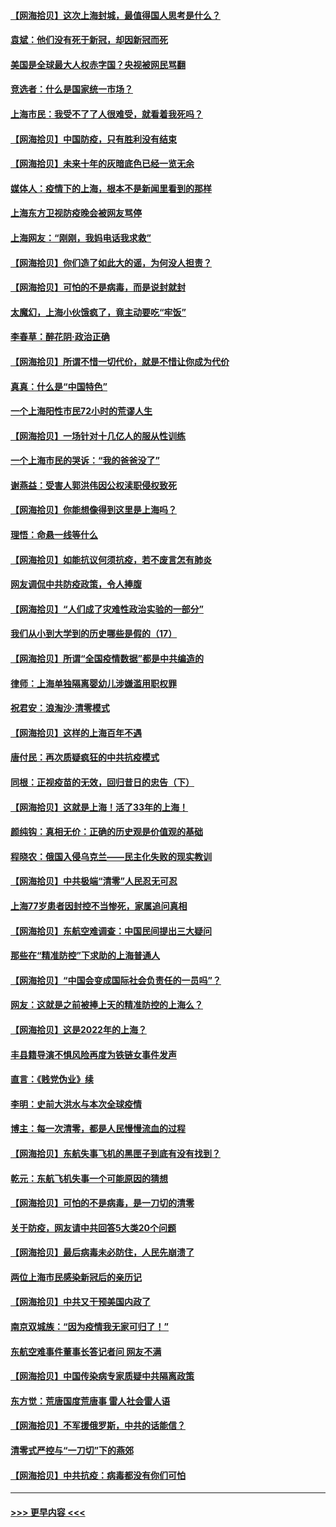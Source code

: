 #### [【网海拾贝】这次上海封城，最值得国人思考是什么？](../pages/nsc993/n13712983.md?t=04170601) 
#### [袁斌：他们没有死于新冠，却因新冠而死](../pages/nsc993/n13712971.md?t=04170601) 
#### [美国是全球最大人权赤字国？央视被网民骂翻](../pages/nsc993/n13712475.md?t=04170601) 
#### [竞选者：什么是国家统一市场？](../pages/nsc993/n13712470.md?t=04170601) 
#### [上海市民：我受不了了人很难受，就看着我死吗？](../pages/nsc993/n13712354.md?t=04170601) 
#### [【网海拾贝】中国防疫，只有胜利没有结束](../pages/nsc993/n13712343.md?t=04170601) 
#### [【网海拾贝】未来十年的灰暗底色已经一览无余](../pages/nsc993/n13711555.md?t=04170601) 
#### [媒体人：疫情下的上海，根本不是新闻里看到的那样](../pages/nsc993/n13711529.md?t=04170601) 
#### [上海东方卫视防疫晚会被网友骂停](../pages/nsc993/n13711504.md?t=04170601) 
#### [上海网友：“刚刚，我妈电话我求救”](../pages/nsc993/n13710629.md?t=04170601) 
#### [【网海拾贝】你们造了如此大的谣，为何没人担责？](../pages/nsc993/n13710606.md?t=04170601) 
#### [【网海拾贝】可怕的不是病毒，而是说封就封](../pages/nsc993/n13709731.md?t=04170601) 
#### [太魔幻，上海小伙饿疯了，竟主动要吃“牢饭”](../pages/nsc993/n13709700.md?t=04170601) 
#### [李春草：醉花阴·政治正确](../pages/nsc993/n13709048.md?t=04170601) 
#### [【网海拾贝】所谓不惜一切代价，就是不惜让你成为代价](../pages/nsc993/n13708201.md?t=04170601) 
#### [真真：什么是“中国特色”](../pages/nsc993/n13708141.md?t=04170601) 
#### [一个上海阳性市民72小时的荒谬人生](../pages/nsc993/n13706620.md?t=04170601) 
#### [【网海拾贝】一场针对十几亿人的服从性训练](../pages/nsc993/n13706555.md?t=04170601) 
#### [一个上海市民的哭诉：“我的爸爸没了”](../pages/nsc993/n13706497.md?t=04170601) 
#### [谢燕益：受害人郭洪伟因公权渎职侵权致死](../pages/nsc993/n13706184.md?t=04170601) 
#### [【网海拾贝】你能想像得到这里是上海吗？](../pages/nsc993/n13704442.md?t=04170601) 
#### [理悟：命悬一线等什么](../pages/nsc993/n13703131.md?t=04170601) 
#### [【网海拾贝】如能抗议何须抗疫，若不废言怎有肺炎](../pages/nsc993/n13701767.md?t=04170601) 
#### [网友调侃中共防疫政策，令人捧腹](../pages/nsc993/n13701561.md?t=04170601) 
#### [【网海拾贝】“人们成了灾难性政治实验的一部分”](../pages/nsc993/n13698988.md?t=04170601) 
#### [我们从小到大学到的历史哪些是假的（17）](../pages/nsc993/n13698883.md?t=04170601) 
#### [【网海拾贝】所谓“全国疫情数据”都是中共编造的](../pages/nsc993/n13694674.md?t=04170601) 
#### [律师：上海单独隔离婴幼儿涉嫌滥用职权罪](../pages/nsc993/n13694627.md?t=04170601) 
#### [祝君安：浪淘沙·清零模式](../pages/nsc993/n13694452.md?t=04170601) 
#### [【网海拾贝】这样的上海百年不遇](../pages/nsc993/n13692603.md?t=04170601) 
#### [唐付民：再次质疑疯狂的中共抗疫模式](../pages/nsc993/n13691971.md?t=04170601) 
#### [同根：正视疫苗的无效，回归昔日的忠告（下）](../pages/nsc993/n13688756.md?t=04170601) 
#### [【网海拾贝】这就是上海！活了33年的上海！](../pages/nsc993/n13688654.md?t=04170601) 
#### [颜纯钩：真相无价：正确的历史观是价值观的基础](../pages/nsc993/n13688555.md?t=04170601) 
#### [程晓农：俄国入侵乌克兰——民主化失败的现实教训](../pages/nsc993/n13686006.md?t=04170601) 
#### [【网海拾贝】中共极端“清零”人民忍无可忍](../pages/nsc993/n13685914.md?t=04170601) 
#### [上海77岁患者因封控不当惨死，家属追问真相](../pages/nsc993/n13685891.md?t=04170601) 
#### [【网海拾贝】东航空难调查：中国民间提出三大疑问](../pages/nsc993/n13683137.md?t=04170601) 
#### [那些在“精准防控”下求助的上海普通人](../pages/nsc993/n13683088.md?t=04170601) 
#### [【网海拾贝】“中国会变成国际社会负责任的一员吗”？](../pages/nsc993/n13680707.md?t=04170601) 
#### [网友：这就是之前被捧上天的精准防控的上海么？](../pages/nsc993/n13680287.md?t=04170601) 
#### [【网海拾贝】这是2022年的上海？](../pages/nsc993/n13678253.md?t=04170601) 
#### [丰县籍导演不惧风险再度为铁链女事件发声](../pages/nsc993/n13678215.md?t=04170601) 
#### [直言：《贱党伪业》续](../pages/nsc993/n13678056.md?t=04170601) 
#### [李明：史前大洪水与本次全球疫情](../pages/nsc993/n13677332.md?t=04170601) 
#### [博主：每一次清零，都是人民慢慢流血的过程](../pages/nsc993/n13676078.md?t=04170601) 
#### [【网海拾贝】东航失事飞机的黑匣子到底有没有找到？](../pages/nsc993/n13676034.md?t=04170601) 
#### [乾元：东航飞机失事一个可能原因的猜想](../pages/nsc993/n13675834.md?t=04170601) 
#### [【网海拾贝】可怕的不是病毒，是一刀切的清零](../pages/nsc993/n13674403.md?t=04170601) 
#### [关于防疫，网友请中共回答5大类20个问题](../pages/nsc993/n13674318.md?t=04170601) 
#### [【网海拾贝】最后病毒未必防住，人民先崩溃了](../pages/nsc993/n13672307.md?t=04170601) 
#### [两位上海市民感染新冠后的亲历记](../pages/nsc993/n13672217.md?t=04170601) 
#### [【网海拾贝】中共又干预美国内政了](../pages/nsc993/n13669564.md?t=04170601) 
#### [南京双城族：“因为疫情我无家可归了！”](../pages/nsc993/n13669511.md?t=04170601) 
#### [东航空难事件董事长答记者问 网友不满](../pages/nsc993/n13669436.md?t=04170601) 
#### [【网海拾贝】中国传染病专家质疑中共隔离政策](../pages/nsc993/n13667190.md?t=04170601) 
#### [东方觉：荒唐国度荒唐事 雷人社会雷人语](../pages/nsc993/n13666926.md?t=04170601) 
#### [【网海拾贝】不军援俄罗斯，中共的话能信？](../pages/nsc993/n13664594.md?t=04170601) 
#### [清零式严控与“一刀切”下的燕郊](../pages/nsc993/n13664450.md?t=04170601) 
#### [【网海拾贝】中共抗疫：病毒都没有你们可怕](../pages/nsc993/n13662063.md?t=04170601) 

----
#### [ >>> 更早内容 <<< ](../indexes/nsc993-earlier.md)
